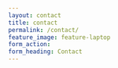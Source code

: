 ```yaml
---
layout: contact
title: contact
permalink: /contact/
feature_image: feature-laptop
form_action:
form_heading: Contact
---
```

